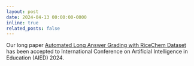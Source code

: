 ```yaml
---
layout: post
date: 2024-04-13 00:00:00-0000
inline: true
related_posts: false
---
```


Our long paper [Automated Long Answer Grading with RiceChem Dataset](https://arxiv.org/abs/2404.14316) has been accepted to International Conference on Artificial Intelligence in Education (AIED) 2024.